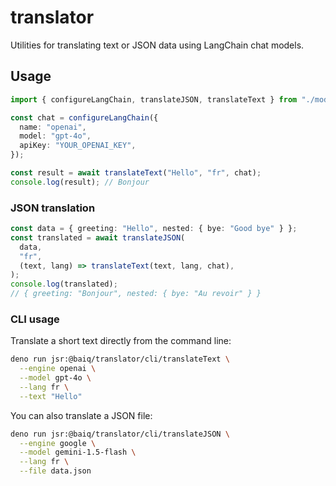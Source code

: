 # translator

Utilities for translating text or JSON data using LangChain chat models.

## Usage

```ts
import { configureLangChain, translateJSON, translateText } from "./mod.ts";

const chat = configureLangChain({
  name: "openai",
  model: "gpt-4o",
  apiKey: "YOUR_OPENAI_KEY",
});

const result = await translateText("Hello", "fr", chat);
console.log(result); // Bonjour
```

### JSON translation

```ts
const data = { greeting: "Hello", nested: { bye: "Good bye" } };
const translated = await translateJSON(
  data,
  "fr",
  (text, lang) => translateText(text, lang, chat),
);
console.log(translated);
// { greeting: "Bonjour", nested: { bye: "Au revoir" } }
```

### CLI usage

Translate a short text directly from the command line:

```sh
deno run jsr:@baiq/translator/cli/translateText \
  --engine openai \
  --model gpt-4o \
  --lang fr \
  --text "Hello"
```

You can also translate a JSON file:

```sh
deno run jsr:@baiq/translator/cli/translateJSON \
  --engine google \
  --model gemini-1.5-flash \
  --lang fr \
  --file data.json
```
